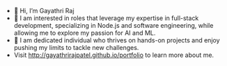 
- 👋 Hi, I’m Gayathri Raj
- 👀 I am interested in roles that leverage my expertise in full-stack development, specializing in Node.js and software engineering, while allowing me to explore my passion for AI and ML.
- 🌱  I am dedicated individual who thrives on hands-on projects and enjoy pushing my limits to tackle new challenges.
- Visit http://gayathrirajpatel.github.io/portfolio to learn more about me.


<!--
**gayathrirajpatel/gayathrirajpatel** is a ✨ _special_ ✨ repository because its `README.md` (this file) appears on your GitHub profile.

Here are some ideas to get you started:

- 🔭 I’m currently working on ...
- 🌱 I’m currently learning ...
- 👯 I’m looking to collaborate on ...
- 🤔 I’m looking for help with ...
- 💬 Ask me about ...
- 📫 How to reach me: ...
- 😄 Pronouns: ...
- ⚡ Fun fact: ...
-->
